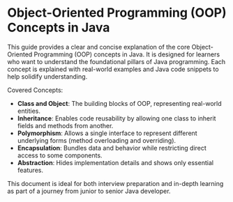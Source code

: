# Object-Oriented Programming (OOP) Concepts in Java

This guide provides a clear and concise explanation of the core Object-Oriented Programming (OOP) concepts in Java. It is designed for learners who want to understand the foundational pillars of Java programming. Each concept is explained with real-world examples and Java code snippets to help solidify understanding.

Covered Concepts:
- **Class and Object**: The building blocks of OOP, representing real-world entities.
- **Inheritance**: Enables code reusability by allowing one class to inherit fields and methods from another.
- **Polymorphism**: Allows a single interface to represent different underlying forms (method overloading and overriding).
- **Encapsulation**: Bundles data and behavior while restricting direct access to some components.
- **Abstraction**: Hides implementation details and shows only essential features.

This document is ideal for both interview preparation and in-depth learning as part of a journey from junior to senior Java developer.
